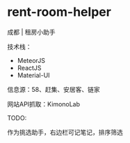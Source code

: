 # rent-room-helper
成都 | 租房小助手

技术栈：

- MeteorJS
- ReactJS
- Material-UI


信息源：58、赶集、安居客、链家

网站API抓取：KimonoLab

TODO:

作为挑选助手，右边栏可记笔记，排序筛选
